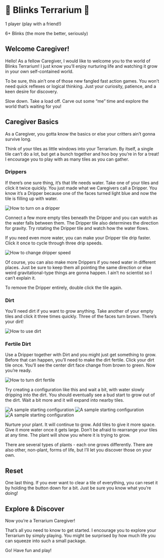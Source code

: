 # :herb: Blinks Terrarium :herb:

1 player (play with a friend!)

6+ Blinks (the more the better, seriously)

## Welcome Caregiver!

Hello! As a fellow Caregiver, I would like to welcome you to the world of Blinks Terrarium! I just know you’ll enjoy nurturing life and watching it grow in your own self-contained world.

To be sure, this ain’t one of those new fangled fast action games. You won’t need quick reflexes or logical thinking. Just your curiosity, patience, and a keen desire for discovery.

Slow down. Take a load off. Carve out some “me” time and explore the world that’s waiting for you!

## Caregiver Basics

As a Caregiver, you gotta know the basics or else your critters ain’t gonna survive long.

Think of your tiles as little windows into your Terrarium. By itself, a single tile can’t do a lot, but get a bunch together and hoo boy you’re in for a treat! I encourage you to play with as many tiles as you can gather.

### Drippers

If there’s one sure thing, it’s that life needs water. Take one of your tiles and click it twice quickly. You just made what we Caregivers call a Dripper. You know it’s a Dripper because one of the faces turned light blue and now the tile is filling up with water.

![How to turn on a dripper](https://lh6.googleusercontent.com/C98r3LLe9yMIVOkwd6CK3uaoqj9ZfOYy6TFC20f5ZaIrhfcC5znElBa0qp5MeWj5rYVYaz7PYRplyDinRjXmd1z_4qVRs485OsgdCXk1x4bCzHK9twHJ0cZ_o8qpdOMl3YsnpRTN)

Connect a few more empty tiles beneath the Dripper and you can watch as the water falls between them. The Dripper tile also determines the direction for gravity. Try rotating the Dripper tile and watch how the water flows.

If you need even more water, you can make your Dripper tile drip faster. Click it once to cycle through three drip speeds.

![How to change dripper speed](https://lh3.googleusercontent.com/YuxCITjYYiTA2vh4T7f3q43V-gjaPTJ3R_MB45JY22d9aDb4VMz6tdOKQ-VCibhN-F9t17W58TqQ7uvQr5PsBFQ8PdvNAHInyb542i9ehcRbztYpbyfEiVmqs82V_6kXKJC2xpIR)

Of course, you can also make more Drippers if you need water in different places. Just be sure to keep them all pointing the same direction or else weird gravitational-type things are gonna happen. I ain’t no scientist so I can’t explain it.

To remove the Dripper entirely, double click the tile again.

### Dirt

You’ll need dirt if you want to grow anything. Take another of your empty tiles and click it three times quickly. Three of the faces turn brown. There’s your dirt!

![How to use dirt](https://lh6.googleusercontent.com/ruL9vfbyYmP9UL7fi_4vMETofxErpnD4MWGvayEd5s-aRfJ5-Pe2x4wb6BXAWtStWCY80g2mQIK7WzNq0xsh_J6CIPZ1Ju-0h-YdVu86OWtqpb-uTCRlrFHFKd8sC6-MxotRtTWr)

### Fertile Dirt

Use a Dripper together with Dirt and you might just get something to grow. Before that can happen, you’ll need to make the dirt fertile. Click your dirt tile once. You’ll see the center dirt face change from brown to green. Now you’re ready.

![How to turn dirt fertile](https://lh6.googleusercontent.com/HPftGsgQE0tcU8TOgmz7PihAwVRGjC0kooMUgB417fv9DBF2_OmNzstcY5dY1CyJrPDTdxANRvkcUrQj0ujwYIXWp1h5VZtdOI375AW8f3jEWPnhA8Farrc-zgVcKLezVuY1Np2D)

Try creating a configuration like this and wait a bit, with water slowly dripping into the dirt. You should eventually see a bud start to grow out of the dirt. Wait a bit more and it will expand into nearby tiles.

![A sample starting configuration](https://lh3.googleusercontent.com/d5a8Ch8dw72YTzaKXXMeS76zOr0aO7UNV2mOfL7s2K5sNjijSKCNCPhoKX_aOhGxZf2PvUQzTNFXWMhPZl-8Plyd9znxp5p7jbmejdrZyZvBDY79eAVtmX4wbwHsZvwShEj9Pph_)
![A sample starting configuration](https://lh6.googleusercontent.com/q1MxIbSs7zRAlAdWqkV34qs7e3UykFStDOd6E9kZuvuCbRYkXSEYz2QLxiK65EhkSdOMgJEb8R2y8n3OKFgUX2kQWBaw3K8bsvYeRW8RkPJATn6L8wb5BAiNGG_99Z20bKoUrgcg)
![A sample starting configuration](https://lh5.googleusercontent.com/RYiCl2sURA6ubIuYc33tW6aMKKzvVXlrDLYmm5hvB1Sa-31zBs9HWH2L5hZRj20qzvxn68jclHMhwGrHdwYuWRsEhA7BkaT9q2Xi5h7cWhUaeKAOOdi4UgtDTaqfAtoc1EadrmWA)

Nurture your plant. It will continue to grow. Add tiles to give it more space. Give it more water once it gets large. Don’t be afraid to rearrange your tiles at any time. The plant will show you where it is trying to grow.

There are several types of plants - each one grows differently. There are also other, non-plant, forms of life, but I’ll let you discover those on your own.

## Reset

One last thing. If you ever want to clear a tile of everything, you can reset it by holding the button down for a bit. Just be sure you know what you’re doing!

## Explore & Discover

Now you’re a Terrarium Caregiver!

That’s all you need to know to get started. I encourage you to explore your Terrarium by simply playing. You might be surprised by how much life you can squeeze into such a small package.

Go! Have fun and play!

